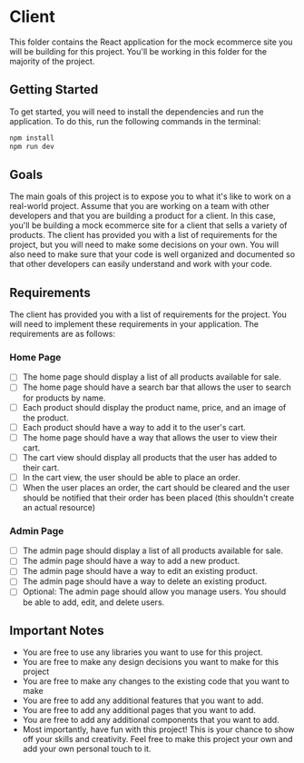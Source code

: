# Client
This folder contains the React application for the mock ecommerce site you will be building for this project. You'll be working in this folder for the majority of the project.



## Getting Started
To get started, you will need to install the dependencies and run the application. To do this, run the following commands in the terminal:

```bash
npm install
npm run dev
```
## Goals
The main goals of this project is to expose you to what it's like to work on a real-world project. Assume that you are working on a team with other developers and that you are building a product for a client. In this case, you'll be building a mock ecommerce site for a client that sells a variety of products. The client has provided you with a list of requirements for the project, but you will need to make some decisions on your own. You will also need to make sure that your code is well organized and documented so that other developers can easily understand and work with your code.

## Requirements
The client has provided you with a list of requirements for the project. You will need to implement these requirements in your application. The requirements are as follows:

### Home Page
- [ ] The home page should display a list of all products available for sale.
- [ ] The home page should have a search bar that allows the user to search for products by name.
- [ ] Each product should display the product name, price, and an image of the product.
- [ ] Each product should have a way to add it to the user's cart.
- [ ] The home page should have a way that allows the user to view their cart.
- [ ] The cart view should display all products that the user has added to their cart.
- [ ] In the cart view, the user should be able to place an order.
- [ ] When the user places an order, the cart should be cleared and the user should be notified that their order has been placed (this shouldn't create an actual resource)

### Admin Page
- [ ] The admin page should display a list of all products available for sale.
- [ ] The admin page should have a way to add a new product.
- [ ] The admin page should have a way to edit an existing product.
- [ ] The admin page should have a way to delete an existing product.
- [ ] Optional: The admin page should allow you manage users. You should be able to add, edit, and delete users.

## Important Notes
- You are free to use any libraries you want to use for this project.
- You are free to make any design decisions you want to make for this project
- You are free to make any changes to the existing code that you want to make 
- You are free to add any additional features that you want to add.
- You are free to add any additional pages that you want to add.
- You are free to add any additional components that you want to add.
- Most importantly, have fun with this project! This is your chance to show off your skills and creativity. Feel free to make this project your own and add your own personal touch to it.
